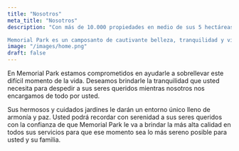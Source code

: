 ```yaml
---
title: "Nosotros"
meta_title: "Nosotros"
description: "Con más de 10.000 propiedades en medio de sus 5 hectáreas de amplios jardines y bellas áreas verdes, ubicado en Guachipelín de Escazú, zona de gran plusvalía, ponemos a su disposición todo lo que usted pueda necesitar: Camposanto, Funeraria, Cremación, Cenizarios, Templo Religioso, entre muchos otros servicios que le permitirán recordar a sus seres queridos de la manera que ellos merecen.

Memorial Park es un camposanto de cautivante belleza, tranquilidad y vida natural. Elegante e integral. Le ofrece la oportunidad de enaltecer a sus seres queridos de una manera especial."
image: "/images/home.png"
draft: false
---
```

En Memorial Park estamos comprometidos en ayudarle a sobrellevar este difícil momento de la vida. Deseamos brindarle la tranquilidad que usted necesita para despedir a sus seres queridos mientras nosotros nos encargamos de todo por usted.

Sus hermosos y cuidados jardines le darán un entorno único lleno de armonía y paz. Usted podrá recordar con serenidad a sus seres queridos con la confianza de que Memorial Park le va a brindar la más alta calidad en todos sus servicios para que ese momento sea lo más sereno posible para usted y su familia.



